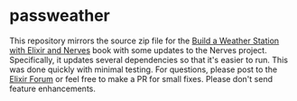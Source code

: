 # passweather

This repository mirrors the source zip file for the [Build a Weather Station with Elixir and Nerves](https://pragprog.com/titles/passweather/build-a-weather-station-with-elixir-and-nerves/)
book with some updates to the Nerves project. Specifically, it updates several
dependencies so that it's easier to run. This was done quickly with minimal
testing. For questions, please post to the [Elixir
Forum](https://elixirforum.com) or feel free to make a PR for small fixes.
Please don't send feature enhancements.

